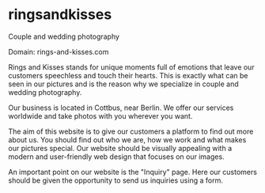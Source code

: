 # ringsandkisses
Couple and wedding photography

Domain: rings-and-kisses.com

Rings and Kisses stands for unique moments full of emotions that leave our customers speechless and touch their hearts. This is exactly what can be seen in our pictures and is the reason why we specialize in couple and wedding photography.

Our business is located in Cottbus, near Berlin. We offer our services worldwide and take photos with you wherever you want.

The aim of this website is to give our customers a platform to find out more about us. You should find out who we are, how we work and what makes our pictures special. Our website should be visually appealing with a modern and user-friendly web design that focuses on our images.

An important point on our website is the "Inquiry" page. Here our customers should be given the opportunity to send us inquiries using a form.
